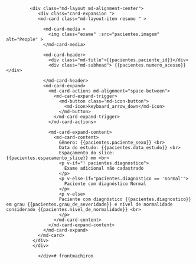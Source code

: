              <div class="md-layout md-alignment-center">
                <div class="card-expansion ">
                <md-card class="md-layout-item resumo " >

                  <md-card-media >
                    <img class="exame" :src="pacientes.imagem"  alt="People" >
                  </md-card-media>

                  <md-card-header>
                    <div class="md-title">{{pacientes.paciente_id}}</div>
                    <div class="md-subhead"> {{pacientes.numero_acesso}}</div>

                  </md-card-header>
                  <md-card-expand>
                    <md-card-actions md-alignment="space-between">
                      <md-card-expand-trigger>
                        <md-button class="md-icon-button">
                          <md-icon>keyboard_arrow_down</md-icon>
                        </md-button>
                      </md-card-expand-trigger>
                    </md-card-actions>

                    <md-card-expand-content>
                      <md-card-content>
                        Gênero: {{pacientes.paciente_sexo}} <br>
                        Data do estudo: {{pacientes.data_estudo}} <br>
                        Espaçamento do slice: {{pacientes.espacamento_slice}} mm <br>
                        <p v-if="! pacientes.diagnostico">
                          Exame adicional não cadastrado
                        </p>
                        <p v-else-if="pacientes.diagnostico == 'normal'">
                          Paciente com diagnóstico Normal
                        </p>
                        <p v-else>
                        Paciente com diagnóstico {{pacientes.diagnostico}} em grau {{pacientes.grau_de_severidade}} e nível de normalidade considerado {{pacientes.nivel_de_normalidade}} <br>
                        </p>    
                      </md-card-content>
                    </md-card-expand-content>
                  </md-card-expand>
                </md-card>
              </div>
              </div>
                
                </div># frontmachiron
